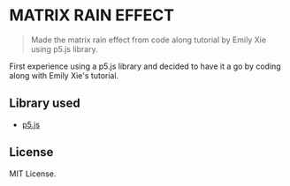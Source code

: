# MATRIX RAIN EFFECT

>Made the matrix rain effect from code along tutorial by Emily Xie using p5.js library.

First experience using a p5.js library and decided to have it a go by coding along with Emily Xie's tutorial.

## Library used
- [p5.js](https://p5js.org)

## License
MIT License.
